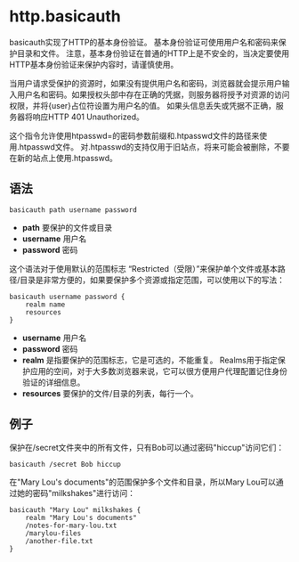 # http.basicauth
basicauth实现了HTTP的基本身份验证。 基本身份验证可使用用户名和密码来保护目录和文件。 注意，基本身份验证在普通的HTTP上是不安全的，当决定要使用HTTP基本身份验证来保护内容时，请谨慎使用。

当用户请求受保护的资源时，如果没有提供用户名和密码，浏览器就会提示用户输入用户名和密码。如果授权头部中存在正确的凭据，则服务器将授予对资源的访问权限，并将{user}占位符设置为用户名的值。 如果头信息丢失或凭据不正确，服务器将响应HTTP 401 Unauthorized。

这个指令允许使用htpasswd=的密码参数前缀和.htpasswd文件的路径来使用.htpasswd文件。 对.htpasswd的支持仅用于旧站点，将来可能会被删除，不要在新的站点上使用.htpasswd。


## 语法
```
basicauth path username password
```

*  **path** 要保护的文件或目录  
*  **username** 用户名  
*  **password** 密码  

这个语法对于使用默认的范围标志 “Restricted（受限）”来保护单个文件或基本路径/目录是非常方便的，如果要保护多个资源或指定范围，可以使用以下的写法：

```
basicauth username password {
    realm name
    resources
}
```

*  **username** 用户名   
*  **password** 密码  
*  **realm** 是指要保护的范围标志，它是可选的，不能重复。 Realms用于指定保护应用的空间，对于大多数浏览器来说，它可以很方便用户代理配置记住身份验证的详细信息。 
*  **resources** 要保护的文件/目录的列表，每行一个。


## 例子
保护在/secret文件夹中的所有文件，只有Bob可以通过密码"hiccup"访问它们：

```
basicauth /secret Bob hiccup
```

在"Mary Lou's documents"的范围保护多个文件和目录，所以Mary Lou可以通过她的密码"milkshakes"进行访问：

```
basicauth "Mary Lou" milkshakes {
	realm "Mary Lou's documents"
	/notes-for-mary-lou.txt
	/marylou-files
	/another-file.txt
}
```